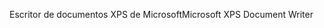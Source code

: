 <span data-ttu-id="9c059-101">Escritor de documentos XPS de Microsoft</span><span class="sxs-lookup"><span data-stu-id="9c059-101">Microsoft XPS Document Writer</span></span>